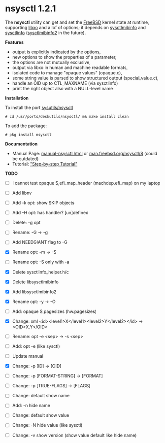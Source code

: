 nsysctl 1.2.1
=============

The **nsysctl** utility can get and set the [FreeBSD](http://www.freebsd.org)
kernel state at runtime, supporting
[libxo](http://juniper.github.io/libxo/libxo-manual.html) and a lof of options;
it depends on [sysctlmibinfo](https://gitlab.com/alfix/sysctlmibinfo) and
[sysctlinfo](https://gitlab.com/alfix/sysctlinfo)
([sysctlmibinfo2](https://gitlab.com/alfix/sysctlmibinfo2) in the future).

**Features**

 * output is explicitly indicated by the options,
 * new options to show the properties of a parameter,
 * the options are not mutually exclusive,
 * output via libxo in human and machine readable formats,
 * isolated code to manage "opaque values" (opaque.c),
 * some string value is parsed to show structured output (special\_value.c),
 * handle an OID up to CTL\_MAXNAME (via sysctlinfo)
 * print the right object also with a NULL-level name

**Installation**

To install the port [sysutils/nsysctl](https://www.freshports.org/sysutils/nsysctl)

    # cd /usr/ports/deskutils/nsysctl/ && make install clean

To add the package:

    # pkg install nsysctl

**Documentation**

 * Manual Page:
   [manual-nsysctl.html](https://alfonsosiciliano.gitlab.io/posts/2019-02-23-manual-nsysctl.html)
   or [man.freebsd.org/nsysctl/8](https://man.freebsd.org/nsysctl/8) (could be outdated)
 * Tutorial:
   ["Step-by-step Tutorial"](https://alfonsosiciliano.gitlab.io/posts/2019-02-19-nsysctl-tutorial.html)

**TODO**

 * [ ] I cannot test opaque S,efi\_map\_header (machdep.efi\_map) on my laptop
 * [ ] Add libnv
 * [ ] Add -k opt: show SKIP objects
 * [ ] Add -H opt: has handler? [un]defined
 * [ ] Delete: -g opt
 * [ ] Rename: -G -> -g
 * [ ] Add NEEDGIANT flag to -G
 * [X] Rename opt: -m -> -S
 * [ ] Rename opt: -S only with -a
 * [X] Delete sysctlinfo\_helper.h/c
 * [X] Delete libsysctlmibinfo
 * [X] Add libsysctlmibinfo2
 * [X] Rename opt: -y -> -O
 * [ ] Add: opaque S,pagesizes (hw.pagesizes)
 * [X] Change: xml \<id\>\<level1\>X\</level1\>\<level2\>Y\</level2\>\</id\> -> \<OID\>X.Y\</OID\>
 * [ ] Rename: opt -e \<sep\> -> -s \<sep\>
 * [ ] Add: opt -e (like sysctl)
 * [ ] Update manual
 * [X] Change: -p [ID] -> [OID]
 * [ ] Change: -p [FORMAT-STRING] -> [FORMAT]
 * [ ] Change: -p [TRUE-FLAGS] -> [FLAGS]
 * [ ] Change: default show name
 * [ ] Add: -n hide name
 * [ ] Change: default show value
 * [ ] Change: -N hide value (like sysctl)
 * [ ] Change: -v show version (show value default like hide name)
 
